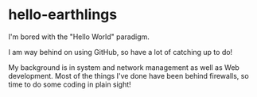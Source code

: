 # hello-earthlings
I'm bored with the "Hello World" paradigm.

I am way behind on using GitHub, so have a lot of catching up to do!

My background is in system and network management as well as Web development. Most of the things I've done have been behind firewalls, so time to do some coding in plain sight!
